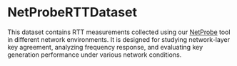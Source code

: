 # NetProbeRTTDataset
This dataset contains RTT measurements collected using our [NetProbe](https://github.com/PaperplaneSun/NetProbe) tool in different network environments.  It is designed for studying network-layer key agreement, analyzing frequency response, and evaluating key generation performance under various network conditions.

